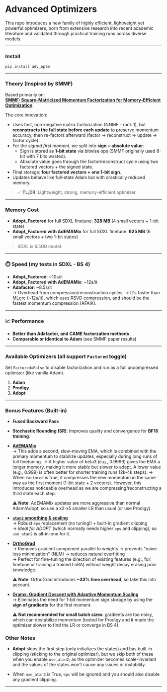 # Advanced Optimizers

This repo introduces a new family of highly efficient, lightweight yet powerful optimizers, born from extensive research into recent academic literature and validated through practical training runs across diverse models.

---

### Install

`pip install adv_optm`

---

### Theory (Inspired by SMMF)

Based primarily on:  
**[SMMF: Square-Matricized Momentum Factorization for Memory-Efficient Optimization](https://arxiv.org/abs/2412.08894)**

The core innovation:
- Uses fast, non-negative matrix factorization (NNMF - rank 1), but **reconstructs the full state before each update** to preserve momentum accuracy, then re-factors afterward (factor → reconstruct → update → factor cycle).
- For the *signed first moment*, we split into **sign + absolute value**:
  - Sign is stored as **1-bit state** via bitwise ops (SMMF originally used 8-bit with 7 bits wasted).
  - Absolute value goes through the factor/reconstruct cycle using two factored vectors + the signed state.
- Final storage: **four factored vectors + one 1-bit sign**.
- Updates behave like full-state Adam but with drastically reduced memory.

> ✅ **TL;DR**: Lightweight, strong, memory-efficient optimizer.

---

### Memory Cost

- **Adopt_Factored** for full SDXL finetune: **328 MB** (4 small vectors + 1-bit state)
- **Adopt_Factored with AdEMAMix** for full SDXL finetune: **625 MB** (6 small vectors + two 1-bit states)
> SDXL is 6.5GB model.

---

### ⏱️ Speed (my tests in SDXL - BS 4)

- **Adopt_Factored**: ~10s/it
- **Adopt_Factored with AdEMAMix**: ~12s/it
- **Adafactor**: ~8.5s/it  
→ Overhead from compression/reconstruction cycles.
→ It's faster than [MLorc](https://arxiv.org/abs/2506.01897) (~12s/it), which uses RSVD compression, and should be the fastest momentum compression (AFAIK).

---

### 📈 Performance

- **Better than Adafactor, and CAME factorzation methods**
- **Comparable or identical to Adam** (see SMMF paper results)

---

### Available Optimizers (all support `Factored` toggle)

Set `Factored=False` to disable factorization and run as a full uncompressed optimizer (like vanilla Adam).

1. **Adam**
2. **Prodigy**
3. **Adopt**

---

### Bonus Features (Built-in)

- **Fused Backward Pass**

- **Stochastic Rounding (SR)**: Improves quality and convergence for **BF16 training**.

- **[AdEMAMix](https://arxiv.org/abs/2409.03137)**  
  → This adds a second, slow-moving EMA, which is combined with the primary momentum to stabilize updates, especially during long runs of full finetuning.
  → A higher value of beta3 (e.g., 0.9999) gives the EMA a longer memory, making it more stable but slower to adapt. A lower value (e.g., 0.999) is often better for shorter training runs (2k-4k steps).
  → When `factored` is true, it compresses the new momentum in the same way as the first moment (1-bit state + 2 vectors). However, this introduces noticeable overhead as we are compressing/reconstructing a third state each step.

  ⚠️ **Note**: AdEMAMix updates are more aggressive than normal Adam/Adopt, so use a x2-x5 smaller LR than usual (or use Prodigy).

- **[`atan2` smoothing & scaling](https://github.com/lucidrains/adam-atan2-pytorch)**  
  → Robust `eps` replacement (no tuning!) + built-in gradient clipping  
  → *Ideal for ADOPT* (which normally needs higher `eps` and clipping), so `use_atan2` is all-in-one for it.

- **[OrthoGrad](https://github.com/LucasPrietoAl/grokking-at-the-edge-of-numerical-stability)**  
  → Removes gradient component parallel to weights → prevents "naïve loss minimization" (NLM) → reduces natural overfitting  
  → Perfect for fine-tuning the direction of existing features (e.g., full finetune or training a trained LoRA) without weight decay erasing prior knowledge.

  ⚠️ **Note**: OrthoGrad introduces **~33% time overhead**, so take this into account.

- **[Grams: Gradient Descent with Adaptive Momentum Scaling](https://github.com/Gunale0926/Grams)**  
  → Eliminates the need for 1-bit momentum sign storage by using the **sign of gradients** for the first moment.

  ⚠️ **Not recommended for small batch sizes**: gradients are too noisy, which can destabilize momentum (tested for Prodigy and it made the optimizer slower to find the LR or converge in BS 4).

### Other Notes

- **Adopt** skips the first step (only initializes the states) and has built-in clipping (sticking to the original optimizer), but we skip both of these when you enable `use_atan2`; as the optimizer becomes scale-invariant and the values of the states won't cause any issues or instability.

- When `use_atan2` is True, `eps` will be ignored and you should also disable any gradient clipping.

---
